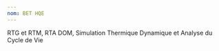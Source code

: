 ```yaml
---
nom: BET HQE
---
```


RTG et RTM, RTA DOM, Simulation Thermique Dynamique et Analyse du Cycle de Vie

